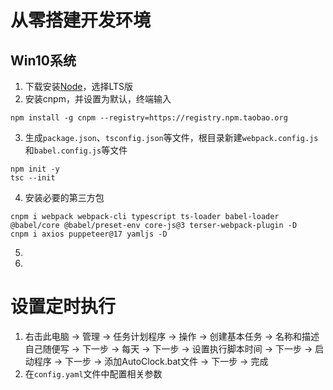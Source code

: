 # 从零搭建开发环境
## Win10系统
1. 下载安装[Node](https://nodejs.org/en/)，选择LTS版
2. 安装cnpm，并设置为默认，终端输入
```
npm install -g cnpm --registry=https://registry.npm.taobao.org
```
3. 生成`package.json`、`tsconfig.json`等文件，根目录新建`webpack.config.js`和`babel.config.js`等文件
```
npm init -y
tsc --init
```
4. 安装必要的第三方包
```
cnpm i webpack webpack-cli typescript ts-loader babel-loader @babel/core @babel/preset-env core-js@3 terser-webpack-plugin -D
cnpm i axios puppeteer@17 yamljs -D
```
5. 
6. 
# 设置定时执行
1. 右击此电脑 -> 管理 -> 任务计划程序 -> 操作 -> 创建基本任务 -> 名称和描述自己随便写 -> 下一步 -> 每天 -> 下一步 -> 设置执行脚本时间 -> 下一步 -> 启动程序 -> 下一步 -> 添加AutoClock.bat文件 -> 下一步 -> 完成
2. 在`config.yaml`文件中配置相关参数
